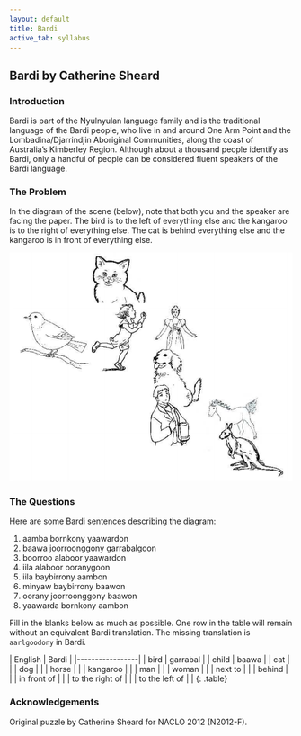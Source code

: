 ```yaml
---
layout: default
title: Bardi
active_tab: syllabus
---
```


## Bardi <span class="text-muted">by Catherine Sheard</span>

### Introduction

Bardi is part of the Nyulnyulan language family and is the traditional language of the Bardi people, who
live in and around One Arm Point and the Lombadina/Djarrindjin Aboriginal Communities, along the coast of
Australia’s Kimberley Region. Although about a thousand people identify as Bardi, only a handful of people
can be considered fluent speakers of the Bardi language. 

### The Problem

In the diagram of the scene (below), note that both you and the speaker are facing the paper. The bird is to
the left of everything else and the kangaroo is to the right of everything else. The cat is behind everything
else and the kangaroo is in front of everything else. 

![Bardi picture](../img/bardi1.png 'Bardi picture')

### The Questions

Here are some Bardi sentences describing the diagram:

1. aamba bornkony yaawardon
1. baawa joorroonggony garrabalgoon
1. boorroo alaboor yaawardon
1. iila alaboor ooranygoon
1. iila baybirrony aambon
1. minyaw baybirrony baawon
1. oorany joorroonggony baawon
1. yaawarda bornkony aambon

Fill in the blanks below as much as possible. One row in the table will remain without an equivalent Bardi translation.
The missing translation is `aarlgoodony` in Bardi.


| English | Bardi | 
|-----------------|
| bird | garrabal |
| child | baawa |
| cat | |
| dog | |
| horse | |
| kangaroo | |
| man | |
| woman | |
| next to | |
| behind | |
| in front of | |
| to the right of | |
| to the left of | |
{: .table}

### Acknowledgements

Original puzzle by Catherine Sheard for NACLO 2012 (N2012-F).
